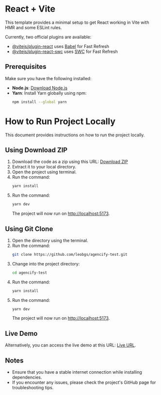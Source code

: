 # React + Vite

This template provides a minimal setup to get React working in Vite with HMR and some ESLint rules.

Currently, two official plugins are available:

- [@vitejs/plugin-react](https://github.com/vitejs/vite-plugin-react/blob/main/packages/plugin-react/README.md)
  uses [Babel](https://babeljs.io/) for Fast Refresh
- [@vitejs/plugin-react-swc](https://github.com/vitejs/vite-plugin-react-swc) uses [SWC](https://swc.rs/) for Fast
  Refresh

## Prerequisites

Make sure you have the following installed:

- **Node.js**: [Download Node.js](https://nodejs.org/)
- **Yarn**: Install Yarn globally using npm:
  ```bash
  npm install --global yarn
  ```

# How to Run Project Locally

This document provides instructions on how to run the project locally.

## Using Download ZIP

1. Download the code as a zip using this
   URL: [Download ZIP](https://github.com/leobgs/agencify-test/archive/refs/heads/master.zip)
2. Extract it to your local directory.
3. Open the project using terminal.
4. Run the command:
   ```bash
   yarn install
   ```
5. Run the command:
   ```bash
   yarn dev
   ```
   The project will now run on [http://localhost:5173](http://localhost:5173).

## Using Git Clone

1. Open the directory using the terminal.
2. Run the command:
   ```bash
   git clone https://github.com/leobgs/agencify-test.git
   ```
3. Change into the project directory:
   ```bash
   cd agencify-test
   ```
4. Run the command:
   ```bash
   yarn install
   ```
5. Run the command:
   ```bash
   yarn dev
   ```
   The project will now run on [http://localhost:5173](http://localhost:5173).

## Live Demo

Alternatively, you can access the live demo at this
URL: [Live URL](https://agencify-test.vercel.app/).

## Notes

- Ensure that you have a stable internet connection while installing dependencies.
- If you encounter any issues, please check the project's GitHub page for troubleshooting tips.
